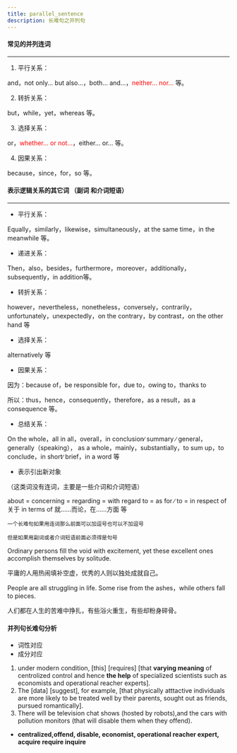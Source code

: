 ```yaml
---
title: parallel_sentence
description: 长难句之并列句
---
```


#### 常见的并列连词

---

1. 平行关系：

and，not only... but also...，both... and...，<font color="red">neither... nor... </font>等。

2. 转折关系：

but，while，yet，whereas 等。

3. 选择关系：

or，<font color="red">whether... or not...</font>，either... or... 等。

4. 因果关系：

because，since，for，so 等。



#### 表示逻辑关系的其它词 （副词 和介词短语）

---

* 平行关系：

Equally，similarly，likewise，simultaneously，at the same time，in the meanwhile 等。

* 递进关系：

Then，also，besides，furthermore，moreover，additionally，subsequently，in addition等。

* 转折关系：

however，nevertheless，nonetheless，conversely，contrarily，unfortunately，unexpectedly，on the contrary，by contrast，on the other hand 等

* 选择关系：

alternatively 等

* 因果关系：

因为：because of，be responsible for，due to，owing to，thanks to

所以：thus，hence，consequently，therefore，as a result，as a consequence 等。

* 总结关系：

On the whole，all in all，overall，in conclusion∕ summary ∕ general，generally（speaking）， as a whole，mainly，substantially，to sum up，to conclude，in short∕ brief，in a word 等

* 表示引出新对象

（这类词没有连词，主要是一些介词和介词短语）

about = concerning = regarding = with regard to = as for ∕ to = in respect of 关于 in terms of 就……而论，在……方面 等



`一个长难句如果用连词那么前面可以加逗号也可以不加逗号`

`但是如果用副词或者介词短语前面必须得是句号`



Ordinary persons fill the void with excitement, yet these excellent ones accomplish themselves by solitude.

平庸的人用热闹填补空虚，优秀的人则以独处成就自己。

 People are all struggling in life. Some rise from the ashes，while others fall to pieces.

人们都在人生的苦难中挣扎，有些浴火重生，有些却粉身碎骨。





#### 并列句长难句分析

* 词性对应
* 成分对应



1. under modern condition, [this] [requires]  [that **varying meaning** of centrolized control and hence **the help** of specialized scientists such as economists and operational reacher experts].
2. The [data] [suggest], for example, [that physically atttactive individuals are more likely to be treated well by their parents, sought out as friends, pursued romantically].
3. There will be television chat shows (hosted by robots),and the cars with pollution monitors (that will disable them when they offend).

* **centralized,offend, disable, economist, operational reacher expert, acquire require inquire**

